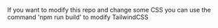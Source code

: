 If you want to modify this repo and change some CSS you can use the command 'npm run build' to modify TailwindCSS 
